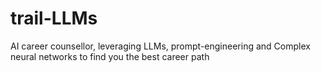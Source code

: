 # trail-LLMs
AI career counsellor, leveraging LLMs, prompt-engineering and Complex neural networks to find you the best career path
